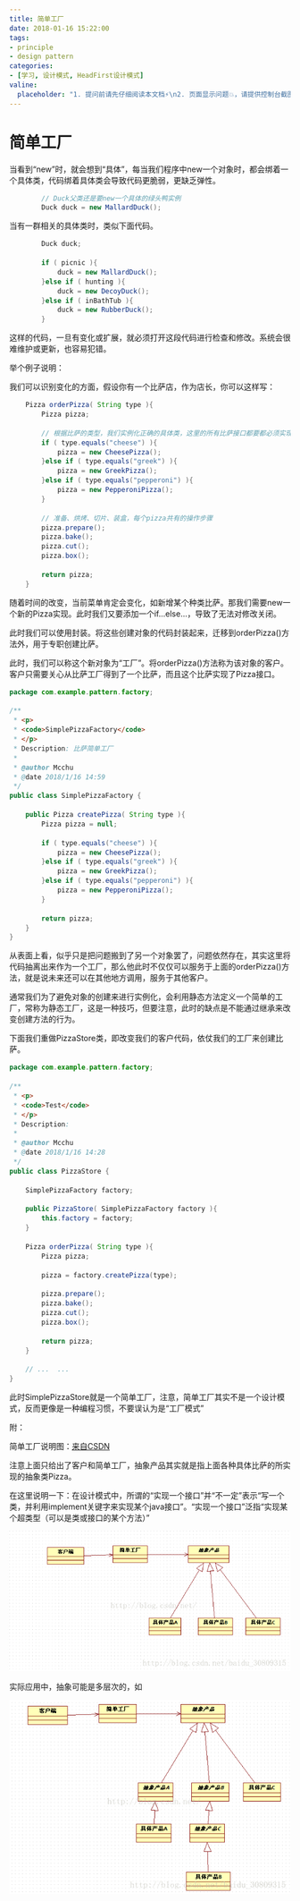 ```yaml
---
title: 简单工厂
date: 2018-01-16 15:22:00
tags:
- principle
- design pattern
categories:
- [学习, 设计模式, HeadFirst设计模式]
valine:
  placeholder: "1. 提问前请先仔细阅读本文档⚡\n2. 页面显示问题💥，请提供控制台截图📸或者您的测试网址\n3. 其他任何报错💣，请提供详细描述和截图📸，祝食用愉快💪"
---
```


# 简单工厂

当看到“new”时，就会想到“具体”，每当我们程序中new一个对象时，都会绑着一个具体类，代码绑着具体类会导致代码更脆弱，更缺乏弹性。

```java
        // Duck父类还是要new一个具体的绿头鸭实例
        Duck duck = new MallardDuck();
```

当有一群相关的具体类时，类似下面代码。

```java
        Duck duck;
        
        if ( picnic ){
            duck = new MallardDuck();
        }else if ( hunting ){
            duck = new DecoyDuck();
        }else if ( inBathTub ){
            duck = new RubberDuck();
        }
```

这样的代码，一旦有变化或扩展，就必须打开这段代码进行检查和修改。系统会很难维护或更新，也容易犯错。

举个例子说明：

我们可以识别变化的方面，假设你有一个比萨店，作为店长，你可以这样写：

```java
    Pizza orderPizza( String type ){
        Pizza pizza;
 
        // 根据比萨的类型，我们实例化正确的具体类，这里的所有比萨接口都要都必须实现Pizza接口
        if ( type.equals("cheese") ){
            pizza = new CheesePizza();
        }else if ( type.equals("greek") ){
            pizza = new GreekPizza();
        }else if ( type.equals("pepperoni") ){
            pizza = new PepperoniPizza();
        }
 
        // 准备、烘烤、切片、装盒，每个pizza共有的操作步骤
        pizza.prepare();
        pizza.bake();
        pizza.cut();
        pizza.box();
 
        return pizza;
    }
```

随着时间的改变，当前菜单肯定会变化，如新增某个种类比萨。那我们需要new一个新的Pizza实现。此时我们又要添加一个if...else...，导致了无法对修改关闭。

此时我们可以使用封装。将这些创建对象的代码封装起来，迁移到orderPizza()方法外，用于专职创建比萨。

此时，我们可以称这个新对象为“工厂”。将orderPizza()方法称为该对象的客户。客户只需要关心从比萨工厂得到了一个比萨，而且这个比萨实现了Pizza接口。

```java
package com.example.pattern.factory;
 
/**
 * <p>
 * <code>SimplePizzaFactory</code>
 * </p>
 * Description: 比萨简单工厂
 *
 * @author Mcchu
 * @date 2018/1/16 14:59
 */
public class SimplePizzaFactory {
    
    public Pizza createPizza( String type ){
        Pizza pizza = null;
 
        if ( type.equals("cheese") ){
            pizza = new CheesePizza();
        }else if ( type.equals("greek") ){
            pizza = new GreekPizza();
        }else if ( type.equals("pepperoni") ){
            pizza = new PepperoniPizza();
        }
        
        return pizza;
    }
}
```

从表面上看，似乎只是把问题搬到了另一个对象罢了，问题依然存在，其实这里将代码抽离出来作为一个工厂，那么他此时不仅仅可以服务于上面的orderPizza()方法，就是说未来还可以在其他地方调用，服务于其他客户。

通常我们为了避免对象的创建来进行实例化，会利用静态方法定义一个简单的工厂，常称为静态工厂，这是一种技巧，但要注意，此时的缺点是不能通过继承来改变创建方法的行为。

下面我们重做PizzaStore类，即改变我们的客户代码，依仗我们的工厂来创建比萨。

```java
package com.example.pattern.factory;
 
/**
 * <p>
 * <code>Test</code>
 * </p>
 * Description:
 *
 * @author Mcchu
 * @date 2018/1/16 14:28
 */
public class PizzaStore {
 
    SimplePizzaFactory factory;
    
    public PizzaStore( SimplePizzaFactory factory ){
        this.factory = factory;
    }
 
    Pizza orderPizza( String type ){
        Pizza pizza;
 
        pizza = factory.createPizza(type);
 
        pizza.prepare();
        pizza.bake();
        pizza.cut();
        pizza.box();
 
        return pizza;
    }
    
    // ...  ...
}
```

此时SimplePizzaStore就是一个简单工厂，注意，简单工厂其实不是一个设计模式，反而更像是一种编程习惯，不要误认为是“工厂模式”

附：

简单工厂说明图：[来自CSDN](https://blog.csdn.net/xiaofei125145/article/details/50345485)

注意上面只给出了客户和简单工厂，抽象产品其实就是指上面各种具体比萨的所实现的抽象类Pizza。

在这里说明一下：在设计模式中，所谓的“实现一个接口”并“不一定”表示“写一个类，并利用implement关键字来实现某个java接口”。“实现一个接口”泛指“实现某个超类型（可以是类或接口的某个方法）”

![](../../../../images/simplefactory01.png)

实际应用中，抽象可能是多层次的，如

![](../../../../images/simplefactory02.png)

